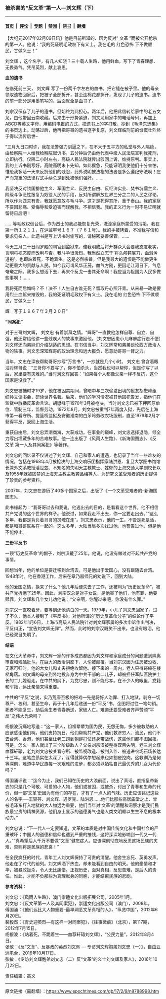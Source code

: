 ### 被杀害的“反文革”第一人—刘文辉（下）

---

#### [首页](../../../..?n8788998) &nbsp;|&nbsp; [评论](../../../../../epoch-comment?n8788998) &nbsp;|&nbsp; [专题](../../../../../epoch-special?n8788998) &nbsp;|&nbsp; [禁闻](../../../../../epoch-news?n8788998) &nbsp;|&nbsp; [禁书](../../../../../books?n8788998) &nbsp;|&nbsp; [翻墙](https://github.com/gfw-breaker/nogfw/blob/master/README.md?n8788998)


<div class="post_content" id="artbody" itemprop="articleBody">
 <!-- article content begin -->
 <p>
  【大纪元2017年02月09日讯】他是目前所知的、因为反对“
  <ok href="https://www.epochtimes.com/gb/tag/%E6%96%87%E9%9D%A9.html">
   文革
  </ok>
  ”而被公开枪杀的第一人。他说：“我的死证明毛政权下有义士。我在毛的
  <ok href="https://www.epochtimes.com/gb/tag/%E7%BA%A2%E8%89%B2%E6%81%90%E6%80%96.html">
   红色恐怖
  </ok>
  下不做顺民，甘做义士！”
 </p>
 <p>
  <ok href="https://www.epochtimes.com/gb/tag/%E5%88%98%E6%96%87%E8%BE%89.html">
   刘文辉
  </ok>
  ，这个名字，有几人知晓？三十载人生路，他用鲜血，写下了青春理想、无畏勇气。凭吊英烈，献上哀思。
 </p>
 <p>
  <strong>
   血的遗书
  </strong>
 </p>
 <p>
  在临死前三天，
  <ok href="https://www.epochtimes.com/gb/tag/%E5%88%98%E6%96%87%E8%BE%89.html">
   刘文辉
  </ok>
  写了一份两千字左右的血书，把它缝在被子里。他的母亲领取遗物回家后，把被子全部折开，甚至连棉花都撕开，发现了儿子的遗书。遗书的前一部分是用墨笔写的，后面就全是血书了。
 </p>
 <p>
  刘宗汉保存了儿子的遗书，但始终为此担心。两年后，他把此信转给家中的老五文龙，由他带回云南收藏。后来由于形势紧迫，刘文龙用家中的电话号码，再加上ABCD等英文字母，用编码电报的方式，把遗书上的字打散，抄到《毛泽东选集》的书页边上。动荡过后，他再把哥哥的遗书逐字复原，刘文辉临刑前的慷慨壮烈终于得以流传后世–
 </p>
 <p>
  “三月九日四时许，我在法警强力驯逼之下，在不大于五平方的私堂与外人隔绝，由检察院一人给我检察院起诉书，五分钟后仍由他代表中级人民法院宣判我死刑，立即执行。仅隔二小时左右，高级人民法院就传出驳回上诉，维持原判。事实上，我的上诉书刚写好，高院高明未卜先知，如此猴急，只能证明我使他们十分害怕，惟恐我多活一天来反抗他们的残忍，此外说明披法袍的法者是多么遵纪守法啊！庄严而郑重的法律程式手续总是到处被他们强奸。……
 </p>
 <p>
  我坚决反对锁国排他主义、军国主义、反民主自由、反经济实业、焚书坑儒主义、阶级斗争恶性报复为奴役人民的手段，反对所谓解放世界三分之二的人民之谬论。所以作为匹夫有责，我就愿意敢与毛斗争。这才是死得其所，重于泰山。我的家庭不要因悲痛、受侮辱和受迫害而误解我，不相信我。我的正义行为一时不易证明就留待日后吧！
 </p>
 <p>
  ……等毛政权倒台后，作为烈士的我必能恢复光荣，洗涤家庭所蒙受的污垢。我在第一所１２１１，在沪监牢号１６７（７６１号）。我的手被铐着，不准我写信和要求见亲人。此遗书是写上诉书时偷写的，请秘密妥善保管。……
 </p>
 <p>
  今天三月二十日阎罗殿的判官到监狱来，催我明或后将开群众大会要我态度老实，言明将视态度而改判与否。我斗争很激烈。我当然立志于‘将头颅钝屠刀，血溅污道袍’，也即站着死，不跪着生。这是必然宗旨。但是我最大的遗恨是不能做更生动更重大的贡献与人民。如今我可谓风华正茂，血气方刚，更因毛江河日下，气息奄奄之际。我多么想活下去，再来个反戈一击其死命啊！我应当为祖国为人民多做些事啊！……
 </p>
 <p>
  我将死而后悔吗？不！决不！人生自古谁无死？留取丹心照汗青。从来暴—政是要用烈士血躯来摧毁的，我的死证明毛政权下有义士。我在毛的
  <ok href="https://www.epochtimes.com/gb/tag/%E7%BA%A2%E8%89%B2%E6%81%90%E6%80%96.html">
   红色恐怖
  </ok>
  下不做顺民，甘做义士！
 </p>
 <p>
  辉　写于１９６７年３月２０日”
 </p>
 <p>
  <strong>
   “同案犯”
  </strong>
 </p>
 <p>
  对于三哥刘文辉，
  <ok href="https://www.epochtimes.com/gb/tag/%E5%88%98%E6%96%87%E5%BF%A0.html">
   刘文忠
  </ok>
  有着崇拜之情。“辉哥”一直教他怎样自尊、自立、自强，他还常给他讲一些残疾人的故事来激励他。（刘文忠因患小儿麻痹症行走不便）刘文辉还向弟妹们介绍胡适的思想。在书信当中，刘文辉常和弟弟谈论西方政治人物的轶事。刘文忠深知辉哥的政治理念和远大报负，愿意助哥哥一臂之力。
 </p>
 <p>
  当年，文忠在深夜帮助哥哥抄写“万言书”，一抄就是几个小时。
  <ok href="https://www.epochtimes.com/gb/tag/%E5%88%98%E6%96%87%E5%BF%A0.html">
   刘文忠
  </ok>
  曾含着眼泪对辉哥说：“三哥你不要写了，你不怕杀头，当然我也可以帮你，但是你写了以后，家里要有灾难的。”当时刘文辉回答：“如果每个人都像父亲一样不反抗，这个国家是没救了。”
 </p>
 <p>
  刘文忠被捕时才19岁，他在被囚禁期间，曾暗中与三次偷渡出境的狱友胡懋峰组织孙文读书会，研读世界名著。后来，他们的学习情况被其他囚犯告发，指他们在监狱中散播反革命言论。胡懋峰于1970年3月被枪决，当时刘文忠已被下押回原单位、管制三年，监督劳动。1972年8月，刘文忠被重判7年再度入狱，先后在上海市第一看守所、提篮桥监狱及安徽淮南的白茅岭劳改农场服刑，直至1979年2月才获得平反，返回上海生活。
 </p>
 <p>
  重获自由后，刘文忠弄潮商海，大获成功。在事业的巅峰，刘文忠选择退隐，倾全力写出埋藏多年的苦难故事。他一连出版了《风雨人生路》、《新海国图志》、《反
  <ok href="https://www.epochtimes.com/gb/tag/%E6%96%87%E9%9D%A9.html">
   文革
  </ok>
  第一人及其同案犯》等著作。
 </p>
 <p>
  刘文忠的回忆录不仅讲述了刘文辉、自己和家人的遭遇，也记录了当年一些难友的情况，包括在1968年4月被枪决的上海交响乐团指挥家陆洪恩、复旦大学图书馆馆长兼外文系教授潘世兹、不知名的失明天主教教士、姓郁的上海交通大学副校长以及1955年就被囚禁的上海天主教主教龚品梅等人，为研究文革受难者的历史提供了珍贵的参考资料。
 </p>
 <p>
  2007年，刘文忠在游历了40多个国家之后，出版了《一个文革受难者的–新海国图志》。
 </p>
 <p>
  此书缘起为：“我哥哥过去和我说，他逃出去的目的，是看看这个世界。他不相信共产党说的这个世界的样子。他说过，如果我走不出去，你一定要走出去。”“这么多年，我都是背负着哥哥的灵魂在走”。刘文忠表示，他的一生，不管是死是活，都是和哥哥联系在一起的。这么多年，大陆当局多次找过他，也警告过他，但是他不能停止。
 </p>
 <p>
  <strong>
   三份平反书
  </strong>
 </p>
 <p>
  一顶“历史反革命”的帽子，刘宗汉戴了25年。他说，他没有做过对不起共产党的事情。
 </p>
 <p>
  回想当年，他的单位是要迁移到台湾去，可是他出于爱国心，没有跟随去台湾。1948年时，他在香港工作，后来在章乃器师兄的劝说下，回到大陆。
 </p>
 <p>
  他的爱国之情，换来了什么？他几年后便失去了工作，还被判为“历史反革命”，被共产党折磨了25年。因此，刘宗汉总是对子女说，是他害了他们，他有罪，他要赎罪。刘文辉和几个女儿劝他说：“父亲啊，你醒过来吧，你没有什么罪。”
 </p>
 <p>
  刘宗汉一直咬着牙，要等到还他清白的一天。1979年，小儿子刘文忠回家了。过了不久，他本人接到了《平反书》，对他所谓的“历史反革命分子”的结论作了平反。1982年1月6日，上海市高级人民法院针对刘文辉家属的多次申诉作出判决，平反纠正，“宣告刘文辉无罪”。然而，此时的刘宗汉既笑不出来，也没有眼泪，他已经双目失明了。
 </p>
 <p>
  <strong>
   结语
  </strong>
 </p>
 <p>
  在文化大革命中，刘文辉一家的许多成员都因为刘文辉和家庭成分的问题遭到隔离审查和残酷批斗。在巨大的政治阴影下，人伦被颠覆。当刘宗汉因为住房被没收、无家可归时，他的大女儿和丈夫拒绝收留他。接下来的一周内，老人只得蜷缩在楼梯角落。刘文辉的母亲到外地投奔身为中共干部的二儿子，却被担任军队医院护士长的二儿媳驱走。在中共的纲下，为党尽忠，则不能尽孝。在不少人的眼里，党籍和军籍，远比亲情来得重要。
 </p>
 <p>
  中共的“平反”之说，实乃荒唐至极的把戏—先是将好人治罪、打入地狱，剥夺一切尊严、权利，甚至生命，再于十几年后递送一份“平反”书，企图将过往一笔勾销。死者不能复生，劫后余生者青春断送，家破人亡。难道还要受难者齐声赞颂“平反”之伟大光荣吗？
 </p>
 <p>
  杨银波沉痛地写道：“这一家人，祖祖辈辈为国为民，无怨无悔，多少被救助的人应该感谢他们啊。他们支持抗日，他们帮助共产党，他们救济穷人、流民，他们不去台湾、香港，他们甚至让老二跑到朝鲜打仗还身带战伤，这些他们都不图回报。可是，怎么一家人就出了三个阶级敌人？父亲刘宗汉被整得双目失明，老三刘文辉血荐轩辕，老九刘文忠被关看守所、被监视改造、被判入监、被送进农场石场长达十三年。这笔血债实在太深了，深得就算偶尔想起来也如割疮挖肉。这教训乃是何等深刻，难道中华民族每一次艰难的进步，都必须以牺牲自己最优秀的儿女为代价吗？”
 </p>
 <p>
  傅国涌评说：“迄今为止，我们已知在历史的大浪前面，说出了真话，直指皇帝新衣的只是几个可敬、可爱的小人物，他们或被囚，或被杀，付出了青春和生命的代价，但一部‘文革’史因为有他们的存在，才有了一点人的气味。历史应该铭记这些人的名字──王容芬、刘文辉、遇罗克、陆洪恩……他们比那些高居庙堂之上、曾被毛泽东打入地狱的大人物远为重要，他们当年对‘文革’的清醒和洞察才是我们民族最宝贵的精神资源，他们身上显示的道德勇气也是人类文明赖以生生不息的根本动力。”
 </p>
 <p>
  刘文忠说：“下一代人一定要知道，文革的本质是对中国传统文化和中国社会的严重破坏；中国人的道德和信仰也遭到严重的摧残，这将深深地影响到一代又一代人。”“真希望后人千万不要做“文革”健忘症人。应该深刻彻底地反思这场民族的灾难，否则将是民族的悲哀！”
 </p>
 <p>
  在全民疯狂的时代，青年工人刘文辉保持了可贵的清醒。他舍生忘死、英勇发声。他走在了时代的前列。刘文辉洒下热血，却未能看到自由的明天。他的豪情和才华，被暴政扼杀，令人无比痛惜。正视历史，面对真相，反思苦难，是后人的责任。惟此，才能不负那些为真理献身的同胞，才能结束民族的悲剧。
 </p>
 <p>
  <strong>
   参考资料：
  </strong>
 </p>
 <p>
  刘文忠：《风雨人生路》，澳门崇适文化出版拓展公司，2005年1月。
  <br/>
  刘文忠：《反文革第一人及其同案犯》，崇适文化出版公司（澳门），2008年。
  <br/>
  傅国涌：《他们远比大人物重要–最早洞悉文革真相的人》，“纵览中国“，2012年6月20日。
  <br/>
  裴毅然：《青史迎英烈—有这样一对同案犯》，《往事微痕》（北京），第117期，2012年7月15日。
  <br/>
  杨银波：《站着死，不跪着生——血荐轩辕刘文辉》，“公民力量”，2012年8月4日。
  <br/>
  张敏：《反“文革”、反暴政的英烈刘文辉 — 专访刘文辉胞弟刘文忠（一）》，自由亚洲电台，2016年10月17日。
  <br/>
  张敏：《专访刘文辉胞弟刘文忠（二）反“文革”的义士刘文辉及家人》，2016年10月22日。
 </p>
 <p>
  责任编辑：高义
 </p>
 <!-- article content end -->
 <div id="below_article_ad">
 </div>
</div>


---

原文链接（需翻墙）：https://www.epochtimes.com/gb/17/2/9/n8788998.htm